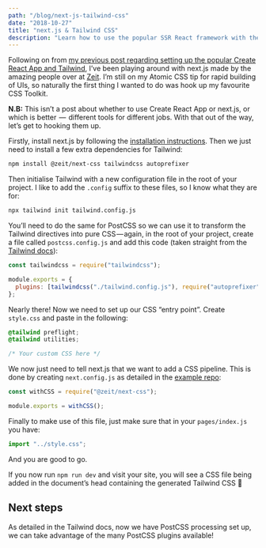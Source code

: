 ```yaml
---
path: "/blog/next-js-tailwind-css"
date: "2018-10-27"
title: "next.js & Tailwind CSS"
description: "Learn how to use the popular SSR React framework with the utility-driven Tailwind CSS framework"
---
```


Following on from [my previous post regarding setting up the popular Create React App and Tailwind](https://medium.com/@mikeeeeeeey/create-react-app-tailwind-css-feat-postcss-631d9e33ba8c), I’ve been playing around with next.js made by the amazing people over at [Zeit](https://zeit.co). I’m still on my Atomic CSS tip for rapid building of UIs, so naturally the first thing I wanted to do was hook up my favourite CSS Toolkit.

**N.B:** This isn’t a post about whether to use Create React App or next.js, or which is better  —  different tools for different jobs. With that out of the way, let’s get to hooking them up.

Firstly, install next.js by following the [installation instructions](https://nextjs.org/docs). Then we just need to install a few extra dependencies for Tailwind:

```bash
npm install @zeit/next-css tailwindcss autoprefixer
```

Then initialise Tailwind with a new configuration file in the root of your project. I like to add the `.config` suffix to these files, so I know what they are for:

```bash
npx tailwind init tailwind.config.js
```

You’ll need to do the same for PostCSS so we can use it to transform the Tailwind directives into pure CSS — again, in the root of your project, create a file called `postcss.config.js` and add this code (taken straight from the [Tailwind docs](https://tailwindcss.com/docs/installation#webpack)):

```javascript
const tailwindcss = require("tailwindcss");

module.exports = {
  plugins: [tailwindcss("./tailwind.config.js"), require("autoprefixer")]
};
```

Nearly there! Now we need to set up our CSS “entry point”. Create `style.css` and paste in the following:

```css
@tailwind preflight;
@tailwind utilities;

/* Your custom CSS here */
```

We now just need to tell next.js that we want to add a CSS pipeline. This is done by creating `next.config.js` as detailed in the [example repo](https://github.com/zeit/next-plugins/tree/master/packages/next-css):

```javascript
const withCSS = require("@zeit/next-css");

module.exports = withCSS();
```

Finally to make use of this file, just make sure that in your `pages/index.js` you have:

```javascript
import "../style.css";
```

And you are good to go.

If you now run `npm run dev` and visit your site, you will see a CSS file being added in the document’s head containing the generated Tailwind CSS 🎉

## Next steps

As detailed in the Tailwind docs, now we have PostCSS processing set up, we can take advantage of the many PostCSS plugins available!
